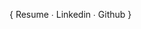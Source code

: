 <p class="linkdivider">
    <span class="classybrace">{</span>
    <span class="prolinks">Resume ∙ Linkedin ∙ Github</span>
    <span class="classybrace">}</span>
</p>
